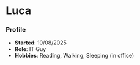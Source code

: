 # Luca

### Profile
- **Started**: 10/08/2025
- **Role**: IT Guy
- **Hobbies**: Reading, Walking, Sleeping (in office)
